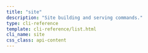 ```yaml
---
title: "site"
description: "Site building and serving commands."
type: cli-reference
template: cli-reference/list.html
cli_name: site
css_class: api-content
---
```


